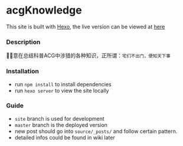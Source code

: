 # acgKnowledge

This site is built with [Hexo](https://hexo.io/), the live version can be viewed at
[here](https://sharonlucong.github.io/acgKnowledge/)

### Description
意在总结科普ACG中涉猎的各种知识，正所谓：`宅们不出门，便知天下事`

### Installation
- run `npm install` to install dependencies
- run `hexo server` to view the site locally

### Guide

- `site` branch is used for development
- `master` branch is the deployed version
- new post should go into `source/_posts/` and follow certain pattern.
- detailed infos could be found in wiki later